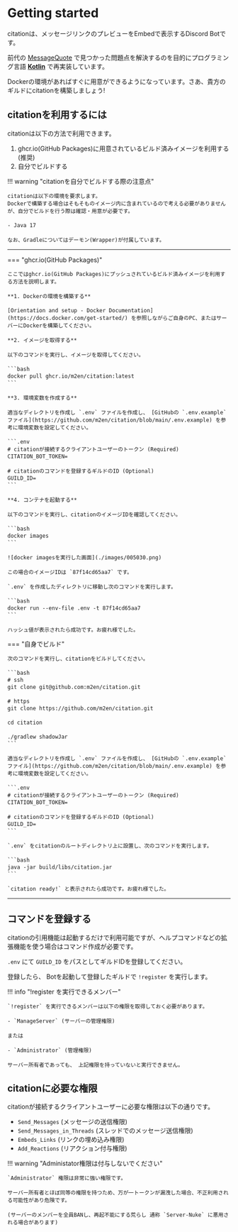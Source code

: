 # Getting started

citationは、メッセージリンクのプレビューをEmbedで表示するDiscord Botです。

前代の [MessageQuote](https://github.com/m2en/MessageQuote) で見つかった問題点を解決するのを目的にプログラミング言語 **[Kotlin](https://kotlinlang.org/)** で再実装しています。

Dockerの環境があればすぐに用意ができるようになっています。さあ、貴方のギルドにcitationを構築しましょう!

## citationを利用するには

citationは以下の方法で利用できます。

1. ghcr.io(GitHub Packages)に用意されているビルド済みイメージを利用する (推奨)
2. 自分でビルドする


!!! warning "citationを自分でビルドする際の注意点"

    citationは以下の環境を要求します。
    Dockerで構築する場合はそもそものイメージ内に含まれているので考える必要がありませんが、自分でビルドを行う際は確認・用意が必要です。

    - Java 17

    なお、Gradleについてはデーモン(Wrapper)が付属しています。

----

=== "ghcr.io(GitHub Packages)"

    ここではghcr.io(GitHub Packages)にプッシュされているビルド済みイメージを利用する方法を説明します。

    **1. Dockerの環境を構築する**

    [Orientation and setup - Docker Documentation](https://docs.docker.com/get-started/) を参照しながらご自身のPC、またはサーバーにDockerを構築してください。

    **2. イメージを取得する**

    以下のコマンドを実行し、イメージを取得してください。

    ```bash
    docker pull ghcr.io/m2en/citation:latest
    ```

    **3. 環境変数を作成する**

    適当なディレクトリを作成し `.env` ファイルを作成し、 [GitHubの `.env.example` ファイル](https://github.com/m2en/citation/blob/main/.env.example) を参考に環境変数を設定してください。

    ```.env
    # citationが接続するクライアントユーザーのトークン (Required)
    CITATION_BOT_TOKEN=

    # citationのコマンドを登録するギルドのID (Optional)
    GUILD_ID=
    ```

    **4. コンテナを起動する**

    以下のコマンドを実行し、citationのイメージIDを確認してください。

    ```bash
    docker images
    ```

    ![docker imagesを実行した画面](./images/005030.png)

    この場合のイメージIDは `87f14cd65aa7` です。

    `.env` を作成したディレクトリに移動し次のコマンドを実行します。

    ```bash
    docker run --env-file .env -t 87f14cd65aa7
    ```

    ハッシュ値が表示されたら成功です。お疲れ様でした。

=== "自身でビルド"

    次のコマンドを実行し、citationをビルドしてください。

    ```bash
    # ssh
    git clone git@github.com:m2en/citation.git

    # https
    git clone https://github.com/m2en/citation.git

    cd citation

    ./gradlew shadowJar
    ```

    適当なディレクトリを作成し `.env` ファイルを作成し、 [GitHubの `.env.example` ファイル](https://github.com/m2en/citation/blob/main/.env.example) を参考に環境変数を設定してください。

    ```.env
    # citationが接続するクライアントユーザーのトークン (Required)
    CITATION_BOT_TOKEN=

    # citationのコマンドを登録するギルドのID (Optional)
    GUILD_ID=
    ```

    `.env` をcitationのルートディレクトリ上に設置し、次のコマンドを実行します。

    ```bash
    java -jar build/libs/citation.jar
    ```

    `citation ready!` と表示されたら成功です。お疲れ様でした。

----

## コマンドを登録する

citationの引用機能は起動するだけで利用可能ですが、ヘルプコマンドなどの拡張機能を使う場合はコマンド作成が必要です。

`.env` にて `GUILD_ID` をパスとしてギルドIDを登録してください。

登録したら、 Botを起動して登録したギルドで `!register` を実行します。

!!! info "!register を実行できるメンバー"

    `!register` を実行できるメンバーは以下の権限を取得しておく必要があります。

    - `ManageServer` (サーバーの管理権限)
    
    または

    - `Administrator` (管理権限)

    サーバー所有者であっても、 上記権限を持っていないと実行できません。

## citationに必要な権限

citationが接続するクライアントユーザーに必要な権限は以下の通りです。

- `Send_Messages` (メッセージの送信権限)
- `Send_Messages_in_Threads` (スレッドでのメッセージ送信権限)
- `Embeds_Links` (リンクの埋め込み権限)
- `Add_Reactions` (リアクション付与権限)

!!! warning "Administator権限は付与しないでください"

    `Administrator` 権限は非常に強い権限です。

    サーバー所有者とほぼ同等の権限を持つため、万が一トークンが漏洩した場合、不正利用される可能性があり危険です。

    (サーバーのメンバーを全員BANし、再起不能にする荒らし 通称 `Server-Nuke` に悪用される場合があります)
